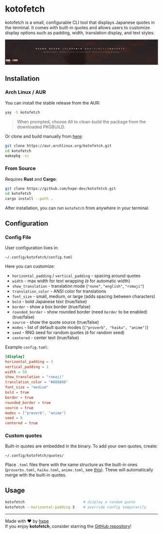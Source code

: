 # kotofetch

kotofetch is a small, configurable CLI tool that displays Japanese quotes in the terminal. It comes with built-in quotes and allows users to customize display options such as padding, width, translation display, and text styles.

![image](./images/02.jpg)

## Installation

### Arch Linux / AUR
You can install the stable release from the AUR:

```bash
yay -S kotofetch
```

> When prompted, choose All to clean-build the package from the downloaded PKGBUILD.

Or clone and build manually from [here](https://aur.archlinux.org/packages/kotofetch):
```bash
git clone https://aur.archlinux.org/kotofetch.git
cd kotofetch
makepkg -si
```

### From Source
Requires **Rust** and **Cargo**:

```bash
git clone https://github.com/hxpe-dev/kotofetch.git
cd kotofetch
cargo install --path .
```

After installation, you can run `kotofetch` from anywhere in your terminal.

## Configuration

### Config File

User configuration lives in:

```
~/.config/kotofetch/config.toml
```

Here you can customize:
- `horizontal_padding` / `vertical_padding` - spacing around quotes
- `width` - max width for text wrapping (`0` for automatic width)
- `show_translation` - translation mode (`"none"`, `"english"`, `"romaji"`)
- `translation_color` - ANSI color for translations
- `font_size` - small, medium, or large (adds spacing between characters)
- `bold` - bold Japanese text (true/false)
- `border` - show a box border (true/false)
- `rounded_border` - show rounded border (need `border` to be enabled) (true/false)
- `source` - show the quote source (true/false)
- `modes` - list of default quote modes (`["proverb", "haiku", "anime"]`)
- `seed` - RNG seed for random quotes (`0` for random seed)
- `centered` - center text (true/false)

Example `config.toml`:
```toml
[display]
horizontal_padding = 3
vertical_padding = 1
width = 50
show_translation = "romaji"
translation_color = "#888888"
font_size = "medium"
bold = true
border = true
rounded_border = true
source = true
modes = ["proverb", "anime"]
seed = 0
centered = true
```

### Custom quotes
Built-in quotes are embedded in the binary. To add your own quotes, create:
```
~/.config/kotofetch/quotes/
```

Place `.toml` files there with the same structure as the built-in ones (`proverbs.toml`, `haiku.toml`, `anime.toml`, see [this](https://github.com/hxpe-dev/kotofetch/tree/main/quotes)). These will automatically merge with the built-in quotes.

## Usage
```bash
kotofetch                           # display a random quote
kotofetch --horizontal-padding 3    # override config temporarily
```

---

Made with ❤️ by [hxpe](https://github.com/hxpe-dev)  
If you enjoy **kotofetch**, consider starring the [GitHub repository](https://github.com/hxpe-dev/kotofetch)!
